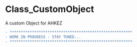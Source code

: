 # Class_CustomObject
A custom Object for AHKEZ

```diff
- *******************************************************
- WORK IN PROGRESS - STAY TUNED...
- *******************************************************
```
